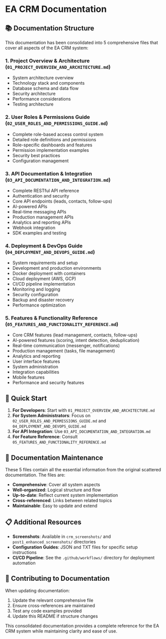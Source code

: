 # EA CRM Documentation

## 📚 **Documentation Structure**

This documentation has been consolidated into 5 comprehensive files that cover all aspects of the EA CRM system:

### **1. Project Overview & Architecture** (`01_PROJECT_OVERVIEW_AND_ARCHITECTURE.md`)
- System architecture overview
- Technology stack and components
- Database schema and data flow
- Security architecture
- Performance considerations
- Testing architecture

### **2. User Roles & Permissions Guide** (`02_USER_ROLES_AND_PERMISSIONS_GUIDE.md`)
- Complete role-based access control system
- Detailed role definitions and permissions
- Role-specific dashboards and features
- Permission implementation examples
- Security best practices
- Configuration management

### **3. API Documentation & Integration** (`03_API_DOCUMENTATION_AND_INTEGRATION.md`)
- Complete RESTful API reference
- Authentication and security
- Core API endpoints (leads, contacts, follow-ups)
- AI-powered APIs
- Real-time messaging APIs
- Production management APIs
- Analytics and reporting APIs
- Webhook integration
- SDK examples and testing

### **4. Deployment & DevOps Guide** (`04_DEPLOYMENT_AND_DEVOPS_GUIDE.md`)
- System requirements and setup
- Development and production environments
- Docker deployment with containers
- Cloud deployment (AWS, GCP)
- CI/CD pipeline implementation
- Monitoring and logging
- Security configuration
- Backup and disaster recovery
- Performance optimization

### **5. Features & Functionality Reference** (`05_FEATURES_AND_FUNCTIONALITY_REFERENCE.md`)
- Core CRM features (lead management, contacts, follow-ups)
- AI-powered features (scoring, intent detection, deduplication)
- Real-time communication (messenger, notifications)
- Production management (tasks, file management)
- Analytics and reporting
- User interface features
- System administration
- Integration capabilities
- Mobile features
- Performance and security features

## 🎯 **Quick Start**

1. **For Developers**: Start with `01_PROJECT_OVERVIEW_AND_ARCHITECTURE.md`
2. **For System Administrators**: Focus on `02_USER_ROLES_AND_PERMISSIONS_GUIDE.md` and `04_DEPLOYMENT_AND_DEVOPS_GUIDE.md`
3. **For API Integration**: Use `03_API_DOCUMENTATION_AND_INTEGRATION.md`
4. **For Feature Reference**: Consult `05_FEATURES_AND_FUNCTIONALITY_REFERENCE.md`

## 🔄 **Documentation Maintenance**

These 5 files contain all the essential information from the original scattered documentation. The files are:

- **Comprehensive**: Cover all system aspects
- **Well-organized**: Logical structure and flow
- **Up-to-date**: Reflect current system implementation
- **Cross-referenced**: Links between related topics
- **Maintainable**: Easy to update and extend

## 📋 **Additional Resources**

- **Screenshots**: Available in `crm_screenshots/` and `post1_enhanced_screenshots/` directories
- **Configuration Guides**: JSON and TXT files for specific setup instructions
- **CI/CD Pipeline**: See the `.github/workflows/` directory for deployment automation

## 🤝 **Contributing to Documentation**

When updating documentation:
1. Update the relevant comprehensive file
2. Ensure cross-references are maintained
3. Test any code examples provided
4. Update this README if structure changes

This consolidated documentation provides a complete reference for the EA CRM system while maintaining clarity and ease of use. 